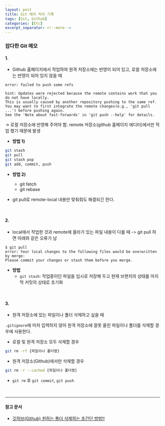 ```yaml
---
layout: post
title: Git 에러 처리 기록
tags: [Git, Github]
categories: [Etc]
excerpt_separator: <!--more-->
---
```


### 잡다한 Git 메모
<!--more-->

#### 1.
- Github 홈페이지에서 작업하여 원격 저장소에는 반영이 되어 있고, 로컬 저장소에는 반영이 되어 있지 않을 때

```
error: failed to push some refs

hint: Updates were rejected because the remote contains work that you do not have locally.
This is usually caused by another repository pushing to the same ref.
You may want to first integrate the remote changes(e.g., 'git pull ...') before pushing again.
See the 'Note about fast-forwards' in 'git push --help' for details.
```

→ 로컬 저장소에 반영해 주어야 함. remote 저장소(github 홈페이지 에디터)에서만 작업 했기 때문에 발생
- **방법 1)**
```sh
git stash
git pull
git stash pop
git add, commit, push
```

- **방법 2)**
  - git fetch
  - git rebase

- git pull로 remote-local 내용만 맞춰줘도 해결되긴 한다.

<br>

#### 2.
- local에서 작업한 것과 remote에 올라가 있는 파일 내용이 다를 때 -> git pull 하면 아래와 같은 오류가 남

```
$ git pull
error: Your local changes to the following files would be overwritten by merge:
Please commit your changes or stash them before you merge.
```

- **방법**
  - `git stash`: 작업중이던 파일을 임시로 저장해 두고 현재 브랜치의 상태를 마지막 커밋의 상태로 초기화

<br>

#### 3.
- 원격 저장소에 있는 파일이나 폴더 삭제하고 싶을 때

`.gitignore`에 미처 입력하지 않아 원격 저장소에 잘못 올린 파일이나 폴더를 삭제할 경우에 사용한다.

- 로컬 및 원격 저장소 모두 삭제할 경우
```sh
git rm -rf {파일이나 폴더명}
```

- 원격 저장소(Github)에서만 삭제할 경우
```sh
git rm -r --cached {파일이나 폴더명}
```

- `git rm` 후 `git commit`, `git push`

<br>

---
#### 참고 문서
- [깃허브(Github) 원하는 폴더 삭제하는 초간단 방법!!](https://hoho325.tistory.com/46)
